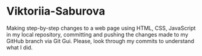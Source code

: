 # Viktoriia-Saburova
Making step-by-step changes to a web page using HTML, CSS, JavaScript in my local repository, committing and pushing the changes made to my GitHub branch via Git Gui. Please, look through my commits to understand what I did.
